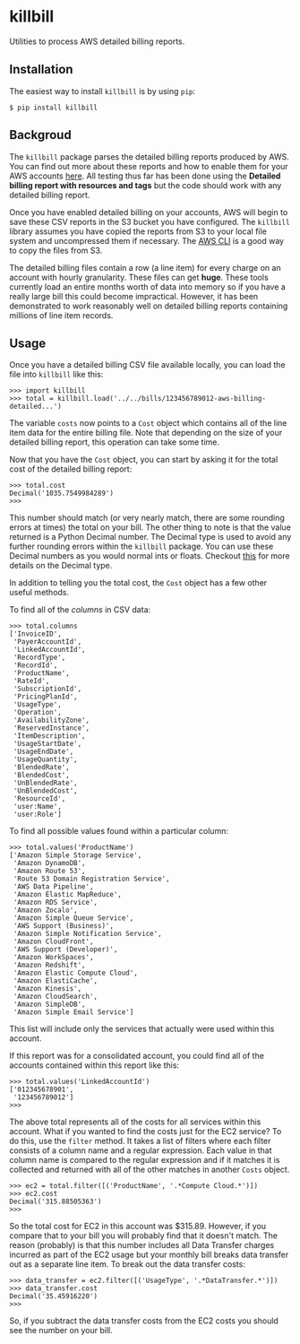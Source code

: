 killbill
========

Utilities to process AWS detailed billing reports.

Installation
------------

The easiest way to install ``killbill`` is by using ``pip``:

    $ pip install killbill


Backgroud
---------

The ``killbill`` package parses the detailed billing reports produced by
AWS.  You can find out more about these reports and how to enable them
for your AWS accounts [here](http://docs.aws.amazon.com/awsaccountbilling/latest/aboutv2/detailed-billing-reports.html).  All testing thus far has been
done using the **Detailed billing report with resources and tags** but the
code should work with any detailed billing report.

Once you have enabled detailed billing on your accounts, AWS will begin to
save these CSV reports in the S3 bucket you have configured.  The ``killbill``
library assumes you have copied the reports from S3 to your local file
system and uncompressed them if necessary.  The [AWS CLI](https://aws.amazon.com/cli) is a good way to copy the files from S3.

The detailed billing files contain a row (a line item) for every charge on an
account with hourly granularity.  These files can get **huge**.  These tools
currently load an entire months worth of data into memory so if you have a
really large bill this could become impractical.  However, it has been
demonstrated to work reasonably well on detailed billing reports containing
millions of line item records.

Usage
-----

Once you have a detailed billing CSV file available locally, you can load
the file into ``killbill`` like this:

    >>> import killbill
    >>> total = killbill.load('../../bills/123456789012-aws-billing-detailed...')

The variable ``costs`` now points to a ``Cost`` object which contains all of
the line item data for the entire billing file.  Note that depending on the
size of your detailed billing report, this operation can take some time.

Now that you have the ``Cost`` object, you can start by asking it for 
the total cost of the detailed billing report:

    >>> total.cost
    Decimal('1035.7549984289')
    >>>

This number should match (or very nearly match, there are some rounding
errors at times) the total on your bill.  The other thing to note is that
the value returned is a Python Decimal number.  The Decimal type is used
to avoid any further rounding errors within the ``killbill`` package.
You can use these Decimal numbers as you would normal ints or floats.
Checkout [this](https://docs.python.org/2/library/decimal.html)
for more details on the Decimal type.

In addition to telling you the total cost, the ``Cost`` object has
a few other useful methods.

To find all of the *columns* in CSV data:

    >>> total.columns
    ['InvoiceID',
     'PayerAccountId',
     'LinkedAccountId',
     'RecordType',
     'RecordId',
     'ProductName',
     'RateId',
     'SubscriptionId',
     'PricingPlanId',
     'UsageType',
     'Operation',
     'AvailabilityZone',
     'ReservedInstance',
     'ItemDescription',
     'UsageStartDate',
     'UsageEndDate',
     'UsageQuantity',
     'BlendedRate',
     'BlendedCost',
     'UnBlendedRate',
     'UnBlendedCost',
     'ResourceId',
     'user:Name',
     'user:Role']

To find all possible values found within a particular column:

    >>> total.values('ProductName')
    ['Amazon Simple Storage Service',
     'Amazon DynamoDB',
     'Amazon Route 53',
     'Route 53 Domain Registration Service',
     'AWS Data Pipeline',
     'Amazon Elastic MapReduce',
     'Amazon RDS Service',
     'Amazon Zocalo',
     'Amazon Simple Queue Service',
     'AWS Support (Business)',
     'Amazon Simple Notification Service',
     'Amazon CloudFront',
     'AWS Support (Developer)',
     'Amazon WorkSpaces',
     'Amazon Redshift',
     'Amazon Elastic Compute Cloud',
     'Amazon ElastiCache',
     'Amazon Kinesis',
     'Amazon CloudSearch',
     'Amazon SimpleDB',
     'Amazon Simple Email Service']

This list will include only the services that actually were used within
this account.

If this report was for a consolidated account, you could find all of the
accounts contained within this report like this:

    >>> total.values('LinkedAccountId')
    ['012345678901',
     '123456789012']
    >>>

The above total represents all of the costs for all services within this
account.  What if you wanted to find the costs just for the EC2 service?
To do this, use the ``filter`` method.  It takes a list of filters where
each filter consists of a column name and a regular expression.  Each value in
that column name is compared to the regular expression and if it matches
it is collected and returned with all of the other matches in another
``Costs`` object.

    >>> ec2 = total.filter([('ProductName', '.*Compute Cloud.*')])
    >>> ec2.cost
    Decimal('315.88505363')
    >>>

So the total cost for EC2 in this account was $315.89.  However, if you
compare that to your bill you will probably find that it doesn't match.
The reason (probably) is that this number includes all Data Transfer
charges incurred as part of the EC2 usage but your monthly bill breaks
data transfer out as a separate line item.  To break out the data transfer
costs:

    >>> data_transfer = ec2.filter([('UsageType', '.*DataTransfer.*')])
    >>> data_transfer.cost
    Decimal('35.45916220')
    >>>

So, if you subtract the data transfer costs from the EC2 costs you should
see the number on your bill.

